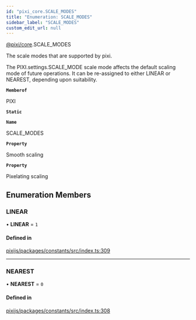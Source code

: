 ```yaml
---
id: "pixi_core.SCALE_MODES"
title: "Enumeration: SCALE_MODES"
sidebar_label: "SCALE_MODES"
custom_edit_url: null
---
```


[@pixi/core](../modules/pixi_core.md).SCALE_MODES

The scale modes that are supported by pixi.

The PIXI.settings.SCALE_MODE scale mode affects the default scaling mode of future operations.
It can be re-assigned to either LINEAR or NEAREST, depending upon suitability.

**`Memberof`**

PIXI

**`Static`**

**`Name`**

SCALE_MODES

**`Property`**

Smooth scaling

**`Property`**

Pixelating scaling

## Enumeration Members

### LINEAR

• **LINEAR** = ``1``

#### Defined in

[pixijs/packages/constants/src/index.ts:309](https://github.com/pixijs/pixijs/blob/2194fe5c5/packages/constants/src/index.ts#L309)

___

### NEAREST

• **NEAREST** = ``0``

#### Defined in

[pixijs/packages/constants/src/index.ts:308](https://github.com/pixijs/pixijs/blob/2194fe5c5/packages/constants/src/index.ts#L308)
